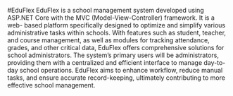 #EduFlex
EduFlex is a school management system developed using ASP.NET 
Core with the MVC (Model-View-Controller) framework. It is a web-
based platform specifically designed to optimize and simplify various 
administrative tasks within schools. With features such as student, 
teacher, and course management, as well as modules for tracking 
attendance, grades, and other critical data, EduFlex offers 
comprehensive solutions for school administrators. The system’s 
primary users will be administrators, providing them with a
centralized and efficient interface to manage day-to-day school 
operations. EduFlex aims to enhance workflow, reduce manual tasks, 
and ensure accurate record-keeping, ultimately contributing to more 
effective school management.
